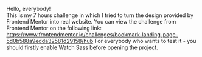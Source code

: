 Hello, everybody!        
This is my 7 hours challenge in which I tried to turn the design provided by Frontend Mentor into real website.
You can view the challenge from Frontend Mentor on the following link: https://www.frontendmentor.io/challenges/bookmark-landing-page-5d0b588a9edda32581d29158/hub
For everybody who wants to test it - you should firstly enable Watch Sass before opening the project.
